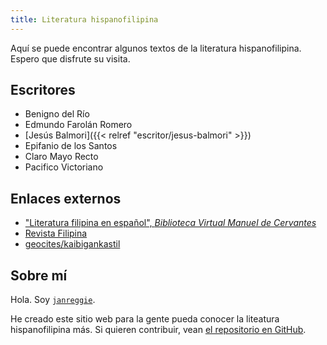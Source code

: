 ```yaml
---
title: Literatura hispanofilipina
---
```


Aquí se puede encontrar algunos textos de la literatura hispanofilipina.
Espero que disfrute su visita.

## Escritores

- Benigno del Río
- Edmundo Farolán Romero
- [Jesús Balmori]({{< relref "escritor/jesus-balmori" >}})
- Epifanio de los Santos
- Claro Mayo Recto
- Pacifico Victoriano

## Enlaces externos

- ["Literatura filipina en español", *Biblioteca Virtual Manuel de Cervantes*](http://www.cervantesvirtual.com/portales/literatura_filipina_en_espanol/)
- [Revista Filipina](https://revista.carayanpress.com/)
- [geocites/kaibigankastil](https://www.oocities.org/kaibigankastil/)

## Sobre mí

Hola. Soy [`janreggie`](https://github.com/janreggie/).

He creado este sitio web para la gente pueda conocer la liteatura hispanofilipina más.
Si quieren contribuir, vean [el repositorio en GitHub](https://github.com/janreggie/esfil).
